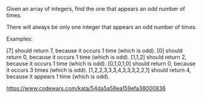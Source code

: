 Given an array of integers, find the one that appears an odd number of times.

There will always be only one integer that appears an odd number of times.

Examples:

[7] should return 7, because it occurs 1 time (which is odd).
[0] should return 0, because it occurs 1 time (which is odd).
[1,1,2] should return 2, because it occurs 1 time (which is odd).
[0,1,0,1,0] should return 0, because it occurs 3 times (which is odd).
[1,2,2,3,3,3,4,3,3,3,2,2,1] should return 4, because it appears 1 time (which is odd).

https://www.codewars.com/kata/54da5a58ea159efa38000836

